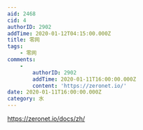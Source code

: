 ```yaml
---
aid: 2468
cid: 4
authorID: 2902
addTime: 2020-01-12T04:15:00.000Z
title: 零网
tags:
    - 零网
comments:
    -
        authorID: 2902
        addTime: 2020-01-11T16:00:00.000Z
        content: 'https://zeronet.io/'
date: 2020-01-11T16:00:00.000Z
category: 水
---
```


https://zeronet.io/docs/zh/
